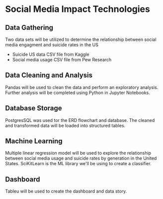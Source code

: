 # Social Media Impact Technologies 

## Data Gathering
Two data sets will be utilized to determine the relationship between social media engagment and suicide rates in the US 
* Suicide US data CSV file from Kaggle
* Social media usage CSV file from Pew Research

## Data Cleaning and Analysis
Pandas will be used to clean the data and perform an exploratory analysis. Further analysis will be completed using Python in Jupyter Notebooks. 

## Database Storage

PostgresSQL was used tor the ERD flowchart and database.  The cleaned and transformed data will be loaded into structured tables.

## Machine Learning
Multiple linear regression model will be used to explore the relationship between social media usage and suicide rates by generation in the United States.
SciKitLearn is the ML library we'll be using to create a classifier. 

## Dashboard
Tableu will be used to create the dashboard and data story.
